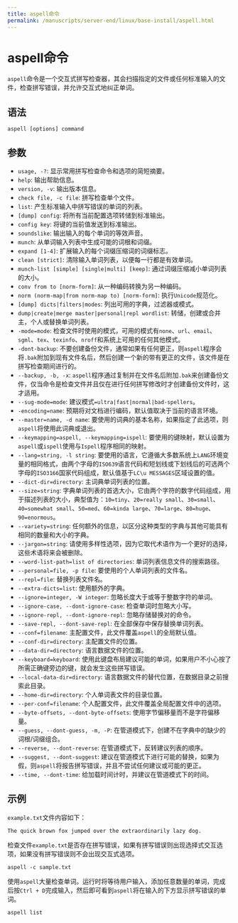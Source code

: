 ```yaml
---
title: aspell命令
permalink: /manuscripts/server-end/linux/base-install/aspell.html
---
```

  

# aspell命令

`aspell`命令是一个交互式拼写检查器，其会扫描指定的文件或任何标准输入的文件，检查拼写错误，并允许交互式地纠正单词。

## 语法

```shell
aspell [options] command
```

## 参数

- `usage, -?`: 显示常用拼写检查命令和选项的简短摘要。
- `help`: 输出帮助信息。
- `version, -v`: 输出版本信息。
- `check file, -c file`: 拼写检查单个文件。
- `list`: 产生标准输入中拼写错误的单词的列表。
- `[dump] config`: 将所有当前配置选项转储到标准输出。
- `config key`: 将键的当前值发送到标准输出。
- `soundslike`: 输出输入的每个单词的等效声音。
- `munch`: 从单词输入列表中生成可能的词根和词缀。
- `expand [1-4]`: 扩展输入的每个词缀压缩词的词缀标志。
- `clean [strict]`: 清除输入单词列表，以便每一行都是有效单词。
- `munch-list [simple] [single|multi] [keep]`: 通过词缀压缩减小单词列表的大小。
- `conv from to [norm-form]`: 从一种编码转换为另一种编码。
- `norm (norm-map|from norm-map to) [norm-form]`: 执行`Unicode`规范化。
- `[dump] dicts|filters|modes`: 列出可用的字典，过滤器或模式。
- `dump|create|merge master|personal|repl wordlist`: 转储，创建或合并主，个人或替换单词列表。
- `-mode=mode`: 检查文件时使用的模式，可用的模式有`none`、`url`、`email`、`sgml`、`tex`、`texinfo`、`nroff`和系统上可用的任何其他模式。
- `-dont-backup`: 不要创建备份文件，通常如果有任何更正，则`aspell`程序会将`.bak`附加到现有文件名后，然后创建一个新的带有更正的文件，该文件是在拼写检查期间进行的。
- `--backup, -b, -x`: `aspell`程序通过复制并在文件名后附加`.bak`来创建备份文件，仅当命令是检查文件并且仅在进行任何拼写修改时才创建备份文件时，这才适用。
- `--sug-mode=mode`: 建议模式`=ultra|fast|normal|bad-spellers`。
- `-encoding=name`: 预期将对文档进行编码，默认值取决于当前的语言环境。
- `--master=name, -d name`: 要使用的词典的基本名称，如果指定了此选项，则`aspell`将使用此词典或退出。
- `--keymapping=aspell, --keymapping=ispell`: 要使用的键映射，默认设置为`aspell`或`ispell`使用与`Ispell`程序相同的映射。
- `--lang=string, -l string`: 要使用的语言，它遵循大多数系统上`LANG`环境变量的相同格式，由两个字母的`ISO639`语言代码和短划线或下划线后的可选两个字母的`ISO3166`国家代码组成，默认值基于`LC\u MESSAGES`区域设置的值。
- `--dict-dir=directory`: 主词典单词列表的位置。
- `--size=string`: 字典单词列表的首选大小，它由两个字符的数字代码组成，用于描述列表的大小，典型值为：`10=tiny`、`20=really small`、`30=small`、`40=somewhat small`、`50=med`、`60=kinda large`、`70=large`、`80=huge`、`90=enormous`。
- `--variety=string`: 任何额外的信息，以区分这种类型的字典与其他可能具有相同的数量和大小的字典。
- `--jargon=string`: 请使用多样性选项，因为它取代术语作为一个更好的选择，这些术语将来会被删除。
- `--word-list-path=list of directories`: 单词列表信息文件的搜索路径。
- `--personal=file, -p file`: 要使用的个人单词列表的文件名。
- `--repl=file`: 替换列表文件名。
- `--extra-dicts=list`: 使用额外的字典。
- `--ignore=integer, -W integer`: 忽略长度大于或等于整数字符的单词。
- `--ignore-case, --dont-ignore-case`: 检查单词时忽略大小写。
- `--ignore-repl, --dont-ignore-repl`: 忽略存储替换对的命令。
- `--save-repl, --dont-save-repl`: 在全部保存中保存替换单词列表。
- `--conf=filename`: 主配置文件，此文件覆盖`aspell`的全局默认值。
- `--conf-dir=directory`: 主配置文件的位置。
- `--data-dir=directory`: 语言数据文件的位置。
- `--keyboard=keyboard`: 使用此键盘布局建议可能的单词，如果用户不小心按了所需正确键旁边的键，就会发生这些拼写错误。
- `--local-data-dir=directory`: 语言数据文件的替代位置，在数据目录之前搜索此目录。
- `--home-dir=directory`: 个人单词表文件的目录位置。
- `--per-conf=filename`: 个人配置文件，此文件覆盖全局配置文件中的选项。
- `--byte-offsets, --dont-byte-offsets`: 使用字节偏移量而不是字符偏移量。
- `--guess, --dont-guess, -m, -P`: 在管道模式下，创建不在字典中的缺少的词根/词缀组合。
- `--reverse, --dont-reverse`: 在管道模式下，反转建议列表的顺序。
- `--suggest, --dont-suggest`: 建议在管道模式下进行可能的替换，如果为假，则`aspell`将报告拼写错误，并且不尝试任何建议或可能的更正。
- `--time, --dont-time`: 给加载时间计时，并建议在管道模式下的时间。

## 示例

`example.txt`文件内容如下：

```text
The quick brown fox jumped over the extraordinarily lazy dog.
```

检查文件`example.txt`是否存在拼写错误，如果有拼写错误则出现选择式交互选项，如果没有拼写错误则不会出现交互式选项。

```shell
aspell -c sample.txt
```

使用`aspell`大量检查单词。运行时将等待用户输入，添加任意数量的单词，完成后按`Ctrl + D`完成输入，然后即可看到`aspell`将在输入的下方显示拼写错误的单词。

```shell
aspell list
```

